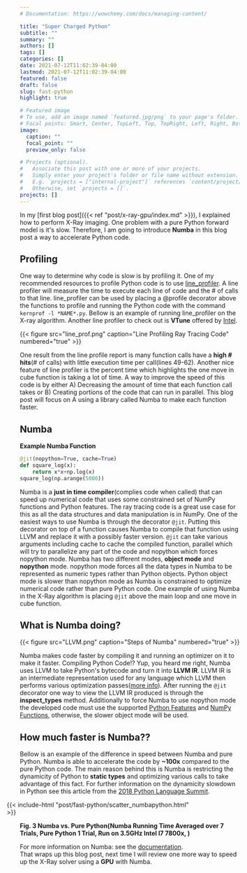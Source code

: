 ```yaml
---
# Documentation: https://wowchemy.com/docs/managing-content/

title: "Super Charged Python"
subtitle: ""
summary: ""
authors: []
tags: []
categories: []
date: 2021-07-12T11:02:39-04:00
lastmod: 2021-07-12T11:02:39-04:00
featured: false
draft: false
slug: fast-python
highlight: true

# Featured image
# To use, add an image named `featured.jpg/png` to your page's folder.
# Focal points: Smart, Center, TopLeft, Top, TopRight, Left, Right, BottomLeft, Bottom, BottomRight.
image:
  caption: ""
  focal_point: ""
  preview_only: false

# Projects (optional).
#   Associate this post with one or more of your projects.
#   Simply enter your project's folder or file name without extension.
#   E.g. `projects = ["internal-project"]` references `content/project/deep-learning/index.md`.
#   Otherwise, set `projects = []`.
projects: []
---
```

In my [first blog post]({{< ref "post/x-ray-gpu/index.md" >}}), I explained how to perform X-Ray imaging. One problem with a pure Python forward model is it's slow. Therefore, I am going to introduce **Numba** in this blog post a way to accelerate Python code.

## Profiling
One way to determine why code is slow is by profiling it. One of my recommended resources to profile Python code is to use [line_profiler](https://github.com/rkern/line_profiler). A line profiler will measure the time to execute each line of code and the # of calls to that line. line_profiler can be used by placing a @profile decorator above the functions to profile and running the Python code with the command `kernprof -l *NAME*.py`. Bellow is an example of running line_profiler on the X-ray algorithm. Another line profiler to check out is **VTune** offered by [Intel](https://software.intel.com/en-us/articles/profiling-python-with-intel-vtune-amplifier-a-covariance-demonstration).

{{< figure src="line_prof.png" caption="Line Profiling Ray Tracing Code" numbered="true" >}}

One result from the line profile report is many function calls have a **high # hits**(# of calls) with little execution time per call(lines 49-62). Another nice feature of line profiler is the percent time which highlights the one move in cube function is taking a lot of time. A way to improve the speed of this code is by either A) Decreasing the amount of time that each function call takes or B) Creating portions of the code that can run in parallel. This blog post will focus on A using a library called Numba to make each function faster.  

## Numba
**Example Numba Function**  
```python
@jit(nopython=True, cache=True)
def square_log(x):
    return x*x+np.log(x)
square_log(np.arange(5000))
```

Numba is a **just in time compiler**(complies code when called) that can speed up numerical code that uses some constrained set of NumPy functions and Python features. The ray tracing code is a great use case for this as all the data structures and data manipulation is in NumPy. One of the easiest ways to use Numba is through the decorator `@jit`. Putting this decorator on top of a function causes Numba to compile that function using LLVM and replace it with a possibly faster version.  `@jit` can take various arguments including cache to cache the compiled function, parallel which will try to parallelize any part of the code and nopython which forces nopython mode. Numba has two different modes, **object mode** and **nopython** mode. nopython mode forces all the data types in Numba to be represented as numeric types rather than Python objects. Python object mode is slower than nopython mode as Numba is constrained to optimize numerical code rather than pure Python code. One example of using Numba in the X-Ray algorithm is placing `@jit` above the main loop and one move in cube function.

## What is Numba doing?
{{< figure src="LLVM.png" caption="Steps of Numba" numbered="true" >}}

Numba makes code faster by compiling it and running an optimizer on it to make it faster. Compiling Python Code!? Yup, you heard me right, Numba uses LLVM to take Python's bytecode and turn it into **LLVM IR**. LLVM IR is an intermediate representation used for any language which LLVM then performs various optimization passes([more info](https://www.cs.cornell.edu/~asampson/blog/llvm.html)). After running the `@jit` decorator one way to view the LLVM IR produced is through the **inspect_types** method. Additionally to force Numba to use nopython mode the developed code must use the supported [Python Features](https://numba.pydata.org/numba-doc/latest/reference/pysupported.html) and [NumPy Functions](https://numba.pydata.org/numba-doc/latest/reference/numpysupported.html), otherwise, the slower object mode will be used. 

## How much faster is Numba??
Bellow is an example of the difference in speed between Numba and pure Python. Numba is able to accelerate the code by **~100x** compared to the pure Python code. The main reason behind this is Numba is restricting the dynamicity of Python to **static types** and optimizing various calls to take advantage of this fact. For further information on the dynamicity slowdown in Python see this article from the [2018 Python Language Summit](https://lwn.net/Articles/754163/).
 
<figure class="align-center" style="transform:translateX(-70px);">

{{< include-html "post/fast-python/scatter_numbapython.html" >}}


</figure> 
<b>
  <figcaption>Fig. 3 Numba vs. Pure Python(Numba Running Time Averaged over 7 Trials, Pure Python 1 Trial, Run on 3.5GHz Intel I7 7800x, )</figcaption>
  </b>
<div class="align-center">
</div>

For more information on Numba: see the [documentation](https://numba.pydata.org/numba-doc/latest/index.html).    
That wraps up this blog post, next time I will review one more way to speed up the X-Ray solver using a **GPU** with Numba.
